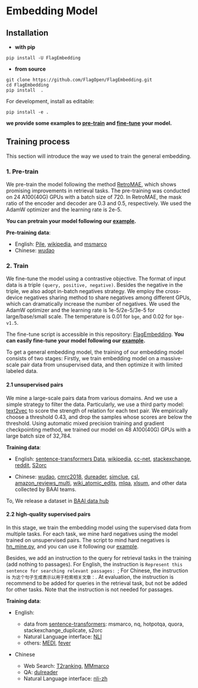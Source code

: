 # Embedding Model

## Installation

* **with pip**
```
pip install -U FlagEmbedding
```

* **from source**
```
git clone https://github.com/FlagOpen/FlagEmbedding.git
cd FlagEmbedding
pip install  .
```
For development, install as editable:
```
pip install -e .
```

**we provide some examples to [pre-train](https://github.com/FlagOpen/FlagEmbedding/blob/master/examples/pretrain/README.md) and [fine-tune](https://github.com/FlagOpen/FlagEmbedding/blob/master/examples/finetune/README.md) your model.**


## Training process

This section will introduce the way we used to train the general embedding. 



### 1. Pre-train
We pre-train the model following the method [RetroMAE](https://github.com/staoxiao/RetroMAE), 
which shows promising improvements in retrieval tasks. 
The pre-training was conducted on 24 A100(40G) GPUs with a batch size of 720. 
In RetroMAE, the mask ratio of the encoder and decoder are 0.3 and 0.5, respectively.
We used the AdamW optimizer and the learning rate is 2e-5.

**You can pretrain your model following our [example](https://github.com/FlagOpen/FlagEmbedding/blob/master/examples/pretrain/README.md).**


**Pre-training data**:
- English: [Pile](https://pile.eleuther.ai/), [wikipedia](https://huggingface.co/datasets/wikipedia), and [msmarco](https://huggingface.co/datasets/Tevatron/msmarco-passage-corpus)
- Chinese: [wudao](https://data.baai.ac.cn/details/WuDaoCorporaText)


### 2. Train 

We fine-tune the model using a contrastive objective. 
The format of input data is a triple `(query, positive, negative)`. 
Besides the negative in the triple, we also adopt in-batch negatives strategy. 
We employ the cross-device negatives sharing method to share negatives among different GPUs, 
which can dramatically increase the number of negatives. We used the AdamW optimizer and the learning rate is 1e-5/2e-5/3e-5 for large/base/small scale.
The temperature is 0.01 for `bge`, and 0.02 for `bge-v1.5`.

The fine-tune script is accessible in this repository: [FlagEmbedding](https://github.com/FlagOpen/FlagEmbedding/blob/master/FlagEmbedding/baai_general_embedding/README.md). 
**You can easily fine-tune your model following our [example](https://github.com/FlagOpen/FlagEmbedding/blob/master/examples/finetune/README.md).**

To get a general embedding model, the training of our embedding model consists of two stages: 
Firstly, we train embedding model on a massive-scale pair data from unsupervised data, 
and then optimize it with limited labeled data.

#### 2.1 unsupervised pairs

We mine a large-scale pairs data from various domains. 
And we use a simple strategy to filter the data. Particularly,
we use a third party model: [text2vec](https://huggingface.co/shibing624/text2vec-base-chinese)
to score the strength of relation for each text pair.
We empirically choose a threshold 0.43, and drop
the samples whose scores are below the threshold.
Using automatic mixed precision training and gradient checkpointing method,
we trained our model on 48 A100(40G) GPUs with a large batch size of 32,784. 


**Training data**:

- English: [sentence-transformers Data](https://huggingface.co/datasets/sentence-transformers/embedding-training-data), 
[wikipedia](https://huggingface.co/datasets/wikipedia), [cc-net](https://github.com/facebookresearch/cc_net), [stackexchange](https://huggingface.co/datasets/flax-sentence-embeddings/stackexchange_titlebody_best_voted_answer_jsonl),
[reddit](https://huggingface.co/datasets/sentence-transformers/reddit-title-body), [S2orc](https://huggingface.co/datasets/sentence-transformers/reddit-title-body)

- Chinese: [wudao](https://data.baai.ac.cn/details/WuDaoCorporaText), [cmrc2018](https://huggingface.co/datasets/cmrc2018), [dureader](https://github.com/baidu/DuReader),
[simclue](https://github.com/CLUEbenchmark/SimCLUE), [csl](https://arxiv.org/abs/2209.05034), [amazon_reviews_multi](amazon_reviews_multi),
[wiki_atomic_edits](https://huggingface.co/datasets/wiki_atomic_edits),  [mlqa](https://huggingface.co/datasets/mlqa),
[xlsum](https://huggingface.co/datasets/csebuetnlp/xlsum), and other data collected by BAAI teams.

To, We release a dataset in [BAAI data hub]()


#### 2.2 high-quality supervised pairs

In this stage, we train the embedding model using the supervised data from multiple tasks. 
For each task, we mine hard negatives using the model trained on unsupervised pairs. 
The script to mind hard negatives is [hn_mine.py](https://github.com/FlagOpen/FlagEmbedding/blob/master/FlagEmbedding/baai_general_embedding/finetune/hn_mine.py), and you can use it following our [example](https://github.com/FlagOpen/FlagEmbedding/tree/master/examples/finetune#data-format).

Besides, we add an instruction to the query for retrieval tasks in the training (add nothing to passages). 
For English, the instruction is `Represent this sentence for searching relevant passages: `;
For Chinese, the instruction is `为这个句子生成表示以用于检索相关文章：`.
At evaluation, the instruction is recommend to be added for queries in the retrieval task, but not be added for other tasks.
Note that the instruction is not needed for passages.


**Training data**:
- English: 
    - data from [sentence-transformers](https://huggingface.co/datasets/sentence-transformers/embedding-training-data): msmarco, nq, hotpotqa, quora, stackexchange_duplicate, s2orc
    - Natural Language interface: [NLI](https://github.com/princeton-nlp/SimCSE)
    - others: [MEDI](https://github.com/xlang-ai/instructor-embedding), [fever](https://github.com/awslabs/fever)

- Chinese
    - Web Search: [T2ranking](https://huggingface.co/datasets/THUIR/T2Ranking), [MMmarco](https://github.com/unicamp-dl/mMARCO)
    - QA: [dulreader](https://github.com/baidu/DuReader)
    - Natural Language interface: [nli-zh](https://huggingface.co/datasets/shibing624/nli_zh)







